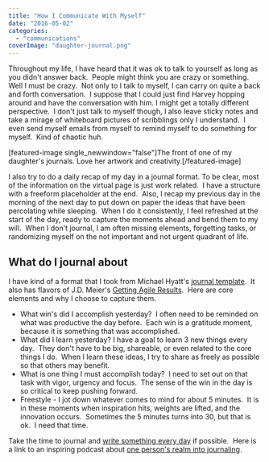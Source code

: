 ```yaml
---
title: "How I Communicate With Myself"
date: "2016-05-02"
categories: 
  - "communications"
coverImage: "daughter-journal.png"
---
```


Throughout my life, I have heard that it was ok to talk to yourself as long as you didn't answer back.  People might think you are crazy or something.  Well I must be crazy.  Not only to I talk to myself, I can carry on quite a back and forth conversation.  I suppose that I could just find Harvey hopping around and have the conversation with him. I might get a totally different perspective.  I don't just talk to myself though, I also leave sticky notes and take a mirage of whiteboard pictures of scribblings only I understand.  I even send myself emails from myself to remind myself to do something for myself.  Kind of chaotic huh.

\[featured-image single\_newwindow="false"\]The front of one of my daughter's journals. Love her artwork and creativity.\[/featured-image\]

I also try to do a daily recap of my day in a journal format. To be clear, most of the information on the virtual page is just work related.  I have a structure with a freeform placeholder at the end.  Also, I recap my previous day in the morning of the next day to put down on paper the ideas that have been percolating while sleeping.  When I do it consistently, I feel refreshed at the start of the day, ready to capture the moments ahead and bend them to my will.  When I don't journal, I am often missing elements, forgetting tasks, or randomizing myself on the not important and not urgent quadrant of life.

## What do I journal about

I have kind of a format that I took from Michael Hyatt's [journal template](http://michaelhyatt.com/daily-journal-template.html).  It also has flavors of J.D. Meier's [Getting Agile Results](http://gettingresults.com/wiki/Main_Page).  Here are core elements and why I choose to capture them.

- What win's did I accomplish yesterday?  I often need to be reminded on what was productive the day before.  Each win is a gratitude moment, because it is something that was accomplished.
- What did I learn yesterday? I have a goal to learn 3 new things every day.  They don't have to be big, shareable, or even related to the core things I do.  When I learn these ideas, I try to share as freely as possible so that others may benefit.
- What is one thing I must accomplish today?  I need to set out on that task with vigor, urgency and focus.  The sense of the win in the day is so critical to keep pushing forward.
- Freestyle - I jot down whatever comes to mind for about 5 minutes.  It is in these moments when inspiration hits, weights are lifted, and the innovation occurs.  Sometimes the 5 minutes turns into 30, but that is ok.  I need that time.

Take the time to journal and [write something every day](http://sethgodin.typepad.com/) if possible.  Here is a link to an inspiring podcast about [one person's realm into journaling](http://www.goodlifeproject.com/katie-dalebout-guest-riff/?t=radio).
